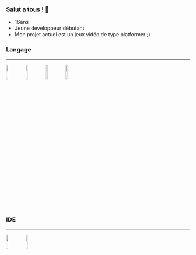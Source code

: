 ### Salut a tous ! 👋
- 16ans
 - Jeune développeur débutant
 - Mon projet actuel est un jeux vidéo de type platformer ;) 
### Langage
-----------------------------------
<img width="10%" src="https://user-images.githubusercontent.com/82234268/184509665-682c2fb6-91fc-4635-b1f3-5d03d94501ad.svg">
<img width="10%" src="https://user-images.githubusercontent.com/82234268/184509672-518aae94-c760-4db5-b174-aaa3c5e15053.svg">
<img width="10%" src="https://user-images.githubusercontent.com/82234268/184509673-79a707ea-f9e0-433f-b907-ed2f621613c3.svg">
<img width="10%" src="https://user-images.githubusercontent.com/82234268/184509676-df0ede39-5652-416e-bcd2-fe67bd994d83.svg">

### IDE

-----------------------------------
<img width="10%" src="https://user-images.githubusercontent.com/82234268/184510016-cd331895-5400-4fc4-8368-511e6b718c5f.svg">
<img width="10%" src="https://user-images.githubusercontent.com/82234268/184510114-e3b75a7d-e104-4712-be08-dafd5487a2d4.svg">
